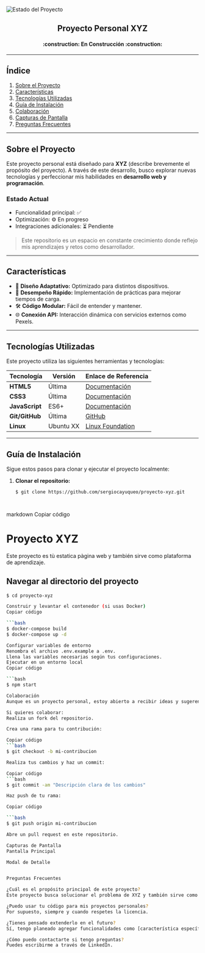 ![Estado del Proyecto](https://img.shields.io/badge/STATUS-EN%20DESARROLLO-green)

<h2 align="center">Proyecto Personal XYZ</h2>
<h4 align="center">
:construction: En Construcción :construction:
</h4>

---

## **Índice**
1. [Sobre el Proyecto](#sobre-el-proyecto)
2. [Características](#características)
3. [Tecnologías Utilizadas](#tecnologías-utilizadas)
4. [Guía de Instalación](#guía-de-instalación)
5. [Colaboración](#colaboración)
6. [Capturas de Pantalla](#capturas-de-pantalla)
7. [Preguntas Frecuentes](#preguntas-frecuentes)

---

## **Sobre el Proyecto**
Este proyecto personal está diseñado para **XYZ** (describe brevemente el propósito del proyecto). A través de este desarrollo, busco explorar nuevas tecnologías y perfeccionar mis habilidades en **desarrollo web y programación**.  

### **Estado Actual**
- Funcionalidad principal: ✅
- Optimización: ⚙️ En progreso
- Integraciones adicionales: ⏳ Pendiente

> Este repositorio es un espacio en constante crecimiento donde reflejo mis aprendizajes y retos como desarrollador.

---

## **Características**
- 🌟 **Diseño Adaptativo:** Optimizado para distintos dispositivos.
- 🚀 **Desempeño Rápido:** Implementación de prácticas para mejorar tiempos de carga.
- 🛠️ **Código Modular:** Fácil de entender y mantener.
- 🌐 **Conexión API:** Interacción dinámica con servicios externos como Pexels.

---

## **Tecnologías Utilizadas**
Este proyecto utiliza las siguientes herramientas y tecnologías:

| Tecnología      | Versión    | Enlace de Referencia                |
|------------------|------------|-------------------------------------|
| **HTML5**       | Última     | [Documentación](https://developer.mozilla.org/es/docs/Web/HTML) |
| **CSS3**        | Última     | [Documentación](https://developer.mozilla.org/es/docs/Web/CSS)  |
| **JavaScript**  | ES6+       | [Documentación](https://developer.mozilla.org/es/docs/Web/JavaScript) |
| **Git/GitHub**  | Última     | [GitHub](https://github.com/)       |
| **Linux**       | Ubuntu XX  | [Linux Foundation](https://www.linuxfoundation.org/) |

---

## **Guía de Instalación**
Sigue estos pasos para clonar y ejecutar el proyecto localmente:

1. **Clonar el repositorio:**
   ```bash
   $ git clone https://github.com/sergiocayuqueo/proyecto-xyz.git




markdown
Copiar código
# Proyecto XYZ

Este proyecto es tù estatica pàgina web y también sirve como plataforma de aprendizaje.

## Navegar al directorio del proyecto

```bash
$ cd proyecto-xyz

Construir y levantar el contenedor (si usas Docker)
Copiar código

```bash
$ docker-compose build
$ docker-compose up -d

Configurar variables de entorno
Renombra el archivo .env.example a .env.
Llena las variables necesarias según tus configuraciones.
Ejecutar en un entorno local
Copiar código

```bash
$ npm start

Colaboración
Aunque es un proyecto personal, estoy abierto a recibir ideas y sugerencias para mejorarlo.

Si quieres colaborar:
Realiza un fork del repositorio.

Crea una rama para tu contribución:

Copiar código
```bash
$ git checkout -b mi-contribucion

Realiza tus cambios y haz un commit:

Copiar código
```bash
$ git commit -am "Descripción clara de los cambios"

Haz push de tu rama:

Copiar código

```bash
$ git push origin mi-contribucion

Abre un pull request en este repositorio.

Capturas de Pantalla
Pantalla Principal

Modal de Detalle


Preguntas Frecuentes

¿Cuál es el propósito principal de este proyecto?
Este proyecto busca solucionar el problema de XYZ y también sirve como plataforma de aprendizaje.

¿Puedo usar tu código para mis proyectos personales?
Por supuesto, siempre y cuando respetes la licencia.

¿Tienes pensado extenderlo en el futuro?
Sí, tengo planeado agregar funcionalidades como [característica específica] y soporte para [otra tecnología].

¿Cómo puedo contactarte si tengo preguntas?
Puedes escribirme a través de LinkedIn.
